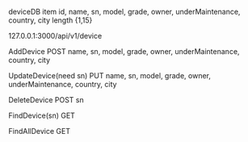 deviceDB
item    id, name, sn, model, grade, owner, underMaintenance, country, city
length  {1,15}

127.0.0.1:3000/api/v1/device

AddDevice
POST   name, sn, model, grade, owner, underMaintenance, country, city

UpdateDevice(need sn)
PUT    name, sn, model, grade, owner, underMaintenance, country, city

DeleteDevice
POST   sn

FindDevice(sn)
GET

FindAllDevice
GET